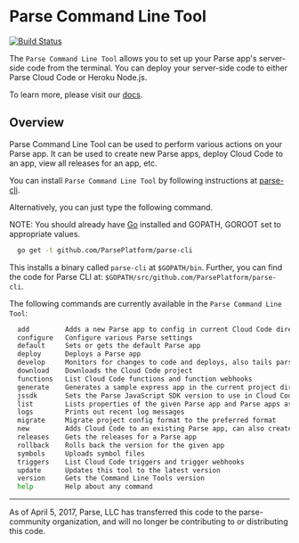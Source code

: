 Parse Command Line Tool
=======
[![Build Status](https://travis-ci.org/ParsePlatform/parse-cli.svg?branch=master)](https://travis-ci.org/ParsePlatform/parse-cli)

The `Parse Command Line Tool` allows you to set up your Parse app's server-side code from the terminal.
You can deploy your server-side code to either Parse Cloud Code or Heroku Node.js.

To learn more, please visit our [docs](https://parse.com/docs/cloudcode/guide).

Overview
--------
Parse Command Line Tool can be used to perform various actions on your Parse app.
It can be used to create new Parse apps, deploy Cloud Code to an app, view all releases for an app, etc.

You can install `Parse Command Line Tool` by following instructions at [parse-cli](https://parse.com/apps/quickstart#cloud_code/).

Alternatively, you can just type the following command.

NOTE: You should already have [Go](https://golang.org/doc/install) installed and GOPATH, GOROOT set to appropriate values.

```bash
  go get -t github.com/ParsePlatform/parse-cli
```

This installs a binary called `parse-cli` at `$GOPATH/bin`.
Further, you can find the code for Parse CLI at: `$GOPATH/src/github.com/ParsePlatform/parse-cli`.

The following commands are currently available in the `Parse Command Line Tool`:
```bash
  add         Adds a new Parse app to config in current Cloud Code directory
  configure   Configure various Parse settings
  default     Sets or gets the default Parse app
  deploy      Deploys a Parse app
  develop     Monitors for changes to code and deploys, also tails parse logs
  download    Downloads the Cloud Code project
  functions   List Cloud Code functions and function webhooks
  generate    Generates a sample express app in the current project directory
  jssdk       Sets the Parse JavaScript SDK version to use in Cloud Code
  list        Lists properties of the given Parse app and Parse apps associated with given project
  logs        Prints out recent log messages
  migrate     Migrate project config format to the preferred format
  new         Adds Cloud Code to an existing Parse app, can also create a new Parse app
  releases    Gets the releases for a Parse app
  rollback    Rolls back the version for the given app
  symbols     Uploads symbol files
  triggers    List Cloud Code triggers and trigger webhooks
  update      Updates this tool to the latest version
  version     Gets the Command Line Tools version
  help        Help about any command
```

-----

As of April 5, 2017, Parse, LLC has transferred this code to the parse-community organization, and will no longer be contributing to or distributing this code.
